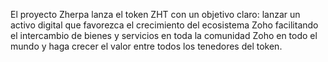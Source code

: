 El proyecto Zherpa lanza el token ZHT con un objetivo claro: lanzar un activo digital que favorezca el crecimiento del ecosistema Zoho facilitando el intercambio de bienes y servicios en toda la comunidad Zoho en todo el mundo y haga crecer el valor entre todos los tenedores del token.
 
